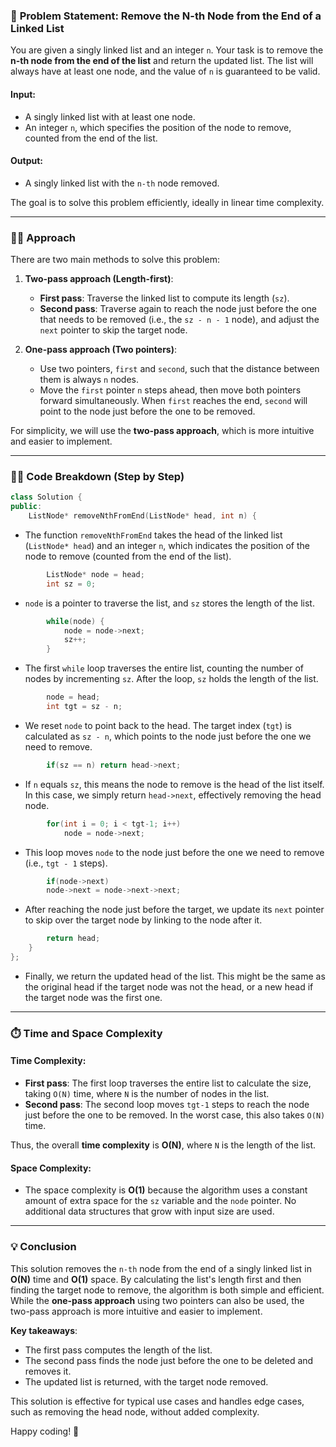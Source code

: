 ### 🎯 **Problem Statement: Remove the N-th Node from the End of a Linked List**

You are given a singly linked list and an integer `n`. Your task is to remove the **n-th node from the end of the list** and return the updated list. The list will always have at least one node, and the value of `n` is guaranteed to be valid.

#### Input:
- A singly linked list with at least one node.
- An integer `n`, which specifies the position of the node to remove, counted from the end of the list.

#### Output:
- A singly linked list with the `n-th` node removed.

The goal is to solve this problem efficiently, ideally in linear time complexity.

---

### 🧑‍💻 **Approach**

There are two main methods to solve this problem:

1. **Two-pass approach (Length-first)**:
   - **First pass**: Traverse the linked list to compute its length (`sz`).
   - **Second pass**: Traverse again to reach the node just before the one that needs to be removed (i.e., the `sz - n - 1` node), and adjust the `next` pointer to skip the target node.

2. **One-pass approach (Two pointers)**:
   - Use two pointers, `first` and `second`, such that the distance between them is always `n` nodes.
   - Move the `first` pointer `n` steps ahead, then move both pointers forward simultaneously. When `first` reaches the end, `second` will point to the node just before the one to be removed.

For simplicity, we will use the **two-pass approach**, which is more intuitive and easier to implement.

---

### 🧑‍💻 **Code Breakdown (Step by Step)**

```cpp
class Solution {
public:
    ListNode* removeNthFromEnd(ListNode* head, int n) {
```
- The function `removeNthFromEnd` takes the head of the linked list (`ListNode* head`) and an integer `n`, which indicates the position of the node to remove (counted from the end of the list).

```cpp
        ListNode* node = head;
        int sz = 0;
```
- `node` is a pointer to traverse the list, and `sz` stores the length of the list.

```cpp
        while(node) {
            node = node->next;
            sz++;
        }
```
- The first `while` loop traverses the entire list, counting the number of nodes by incrementing `sz`. After the loop, `sz` holds the length of the list.

```cpp
        node = head;
        int tgt = sz - n;
```
- We reset `node` to point back to the head. The target index (`tgt`) is calculated as `sz - n`, which points to the node just before the one we need to remove.

```cpp
        if(sz == n) return head->next;
```
- If `n` equals `sz`, this means the node to remove is the head of the list itself. In this case, we simply return `head->next`, effectively removing the head node.

```cpp
        for(int i = 0; i < tgt-1; i++)
            node = node->next;
```
- This loop moves `node` to the node just before the one we need to remove (i.e., `tgt - 1` steps).

```cpp
        if(node->next)
        node->next = node->next->next;
```
- After reaching the node just before the target, we update its `next` pointer to skip over the target node by linking to the node after it.

```cpp
        return head;
    }
};
```
- Finally, we return the updated head of the list. This might be the same as the original head if the target node was not the head, or a new head if the target node was the first one.

---

### ⏱️ **Time and Space Complexity**

#### Time Complexity:
- **First pass**: The first loop traverses the entire list to calculate the size, taking `O(N)` time, where `N` is the number of nodes in the list.
- **Second pass**: The second loop moves `tgt-1` steps to reach the node just before the one to be removed. In the worst case, this also takes `O(N)` time.

Thus, the overall **time complexity** is **O(N)**, where `N` is the length of the list.

#### Space Complexity:
- The space complexity is **O(1)** because the algorithm uses a constant amount of extra space for the `sz` variable and the `node` pointer. No additional data structures that grow with input size are used.

---

### 💡 **Conclusion**

This solution removes the `n-th` node from the end of a singly linked list in **O(N)** time and **O(1)** space. By calculating the list's length first and then finding the target node to remove, the algorithm is both simple and efficient. While the **one-pass approach** using two pointers can also be used, the two-pass approach is more intuitive and easier to implement.

**Key takeaways**:
- The first pass computes the length of the list.
- The second pass finds the node just before the one to be deleted and removes it.
- The updated list is returned, with the target node removed.

This solution is effective for typical use cases and handles edge cases, such as removing the head node, without added complexity.

Happy coding! 🚀